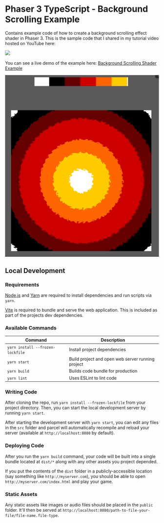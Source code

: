 # Phaser 3 TypeScript - Background Scrolling Example

Contains example code of how to create a background scrolling effect shader in Phaser 3. This is the sample code that I shared in my tutorial video hosted on YouTube here:

[<img src="https://i.ytimg.com/vi/RJCBg5fFPM4/hqdefault.jpg">](https://youtu.be/RJCBg5fFPM4 "Phaser 3 Shader Tutorial — Recreating EarthBound’s Palette Cycling Effect")

You can see a live demo of the example here: [Background Scrolling Shader Example](https://devshareacademy.github.io/phaser-3-typescript-games-and-examples/examples/3.90/palette-cycling/index.html)

![Shader Example 1](./docs/example.gif?raw=true)

## Local Development

### Requirements

[Node.js](https://nodejs.org) and [Yarn](https://yarnpkg.com/) are required to install dependencies and run scripts via `yarn`.

[Vite](https://vitejs.dev/) is required to bundle and serve the web application. This is included as part of the projects dev dependencies.

### Available Commands

| Command | Description |
|---------|-------------|
| `yarn install --frozen-lockfile` | Install project dependencies |
| `yarn start` | Build project and open web server running project |
| `yarn build` | Builds code bundle for production |
| `yarn lint` | Uses ESLint to lint code |

### Writing Code

After cloning the repo, run `yarn install --frozen-lockfile` from your project directory. Then, you can start the local development
server by running `yarn start`.

After starting the development server with `yarn start`, you can edit any files in the `src` folder
and parcel will automatically recompile and reload your server (available at `http://localhost:8080`
by default).

### Deploying Code

After you run the `yarn build` command, your code will be built into a single bundle located at
`dist/*` along with any other assets you project depended.

If you put the contents of the `dist` folder in a publicly-accessible location (say something like `http://myserver.com`),
you should be able to open `http://myserver.com/index.html` and play your game.

### Static Assets

Any static assets like images or audio files should be placed in the `public` folder. It'll then be served at `http://localhost:8080/path-to-file-your-file/file-name.file-type`.
